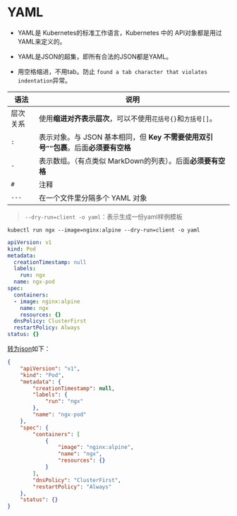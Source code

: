 # YAML

* YAML是 Kubernetes的标准工作语言，Kubernetes 中的 API对象都是用过 YAML来定义的。

* YAML是JSON的超集，即所有合法的JSON都是YAML。

* 用空格缩进，不用tab。防止 `found a tab character that violates indentation`异常。

| 语法     | 说明                                                         |
| -------- | ------------------------------------------------------------ |
| 层次关系 | 使用**缩进对齐表示层次**，可以不使用`花括号{}`和`方括号[]`。 |
| `: `     | 表示对象。与 JSON 基本相同，但 **Key 不需要使用双引号`""`包裹**。后面**必须要有空格** |
| `- `     | 表示数组。（有点类似 MarkDown的列表）。后面**必须要有空格**  |
| `#`      | 注释                                                         |
| `---`    | 在一个文件里分隔多个 YAML 对象                               |

> `--dry-run=client -o yaml`：表示生成一份yaml样例模板

```shell
kubectl run ngx --image=nginx:alpine --dry-run=client -o yaml
```

```yaml
apiVersion: v1
kind: Pod
metadata:
  creationTimestamp: null
  labels:
    run: ngx
  name: ngx-pod
spec:
  containers:
  - image: nginx:alpine
    name: ngx
    resources: {}
  dnsPolicy: ClusterFirst
  restartPolicy: Always
status: {}
```

[转为json](https://www.bejson.com/json/json2yaml/)如下：

```json
{
    "apiVersion": "v1",
    "kind": "Pod",
    "metadata": {
        "creationTimestamp": null,
        "labels": {
            "run": "ngx"
        },
        "name": "ngx-pod"
    },
    "spec": {
        "containers": [
            {
                "image": "nginx:alpine",
                "name": "ngx",
                "resources": {}
            }
        ],
        "dnsPolicy": "ClusterFirst",
        "restartPolicy": "Always"
    },
    "status": {}
}
```


